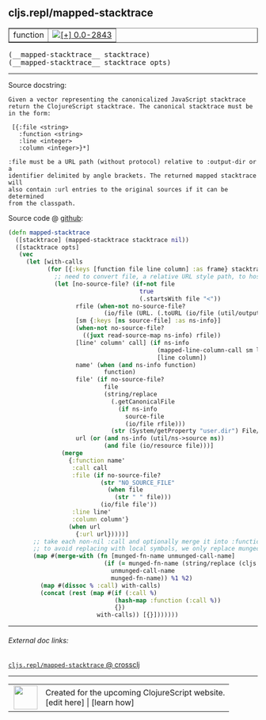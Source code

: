 ## cljs.repl/mapped-stacktrace



 <table border="1">
<tr>
<td>function</td>
<td><a href="https://github.com/cljsinfo/cljs-api-docs/tree/0.0-2843"><img valign="middle" alt="[+] 0.0-2843" title="Added in 0.0-2843" src="https://img.shields.io/badge/+-0.0--2843-lightgrey.svg"></a> </td>
</tr>
</table>


 <samp>
(__mapped-stacktrace__ stacktrace)<br>
</samp>
 <samp>
(__mapped-stacktrace__ stacktrace opts)<br>
</samp>

---





Source docstring:

```
Given a vector representing the canonicalized JavaScript stacktrace
return the ClojureScript stacktrace. The canonical stacktrace must be
in the form:

 [{:file <string>
   :function <string>
   :line <integer>
   :column <integer>}*]

:file must be a URL path (without protocol) relative to :output-dir or a
identifier delimited by angle brackets. The returned mapped stacktrace will
also contain :url entries to the original sources if it can be determined
from the classpath.
```


Source code @ [github](https://github.com/clojure/clojurescript/blob/r3190/src/clj/cljs/repl.clj#L265-L330):

```clj
(defn mapped-stacktrace
  ([stacktrace] (mapped-stacktrace stacktrace nil))
  ([stacktrace opts]
   (vec
     (let [with-calls
           (for [{:keys [function file line column] :as frame} stacktrace]
             ;; need to convert file, a relative URL style path, to host-specific file
             (let [no-source-file? (if-not file
                                     true
                                     (.startsWith file "<"))
                   rfile (when-not no-source-file?
                           (io/file (URL. (.toURL (io/file (util/output-directory opts))) file)))
                   [sm {:keys [ns source-file] :as ns-info}]
                   (when-not no-source-file?
                     ((juxt read-source-map ns-info) rfile))
                   [line' column' call] (if ns-info
                                          (mapped-line-column-call sm line column)
                                          [line column])
                   name' (when (and ns-info function)
                           function)
                   file' (if no-source-file?
                           file
                           (string/replace
                             (.getCanonicalFile
                               (if ns-info
                                 source-file
                                 (io/file rfile)))
                             (str (System/getProperty "user.dir") File/separator) ""))
                   url (or (and ns-info (util/ns->source ns))
                           (and file (io/resource file)))]
               (merge
                 {:function name'
                  :call call
                  :file (if no-source-file?
                          (str "NO_SOURCE_FILE"
                            (when file
                              (str " " file)))
                          (io/file file'))
                  :line line'
                  :column column'}
                 (when url
                   {:url url}))))]
       ;; take each non-nil :call and optionally merge it into :function one-level up
       ;; to avoid replacing with local symbols, we only replace munged name if we can munge call symbol back to it
       (map #(merge-with (fn [munged-fn-name unmunged-call-name]
                           (if (= munged-fn-name (string/replace (cljs.compiler/munge unmunged-call-name) "." "$"))
                             unmunged-call-name
                             munged-fn-name)) %1 %2)
         (map #(dissoc % :call) with-calls)
         (concat (rest (map #(if (:call %)
                              (hash-map :function (:call %))
                              {})
                         with-calls)) [{}]))))))
```

<!--
Repo - tag - source tree - lines:

 <pre>
clojurescript @ r3190
└── src
    └── clj
        └── cljs
            └── <ins>[repl.clj:265-330](https://github.com/clojure/clojurescript/blob/r3190/src/clj/cljs/repl.clj#L265-L330)</ins>
</pre>

-->

---



###### External doc links:

[`cljs.repl/mapped-stacktrace` @ crossclj](http://crossclj.info/fun/cljs.repl/mapped-stacktrace.html)<br>

---

 <table>
<tr><td>
<img valign="middle" align="right" width="48px" src="http://i.imgur.com/Hi20huC.png">
</td><td>
Created for the upcoming ClojureScript website.<br>
[edit here] | [learn how]
</td></tr></table>

[edit here]:https://github.com/cljsinfo/cljs-api-docs/blob/master/cljsdoc/cljs.repl/mapped-stacktrace.cljsdoc
[learn how]:https://github.com/cljsinfo/cljs-api-docs/wiki/cljsdoc-files

<!--

This information was too distracting to show to readers, but I'll leave it
commented here since it is helpful to:

- pretty-print the data used to generate this document
- and show how to retrieve that data



The API data for this symbol:

```clj
{:ns "cljs.repl",
 :name "mapped-stacktrace",
 :signature ["[stacktrace]" "[stacktrace opts]"],
 :history [["+" "0.0-2843"]],
 :type "function",
 :full-name-encode "cljs.repl/mapped-stacktrace",
 :source {:code "(defn mapped-stacktrace\n  ([stacktrace] (mapped-stacktrace stacktrace nil))\n  ([stacktrace opts]\n   (vec\n     (let [with-calls\n           (for [{:keys [function file line column] :as frame} stacktrace]\n             ;; need to convert file, a relative URL style path, to host-specific file\n             (let [no-source-file? (if-not file\n                                     true\n                                     (.startsWith file \"<\"))\n                   rfile (when-not no-source-file?\n                           (io/file (URL. (.toURL (io/file (util/output-directory opts))) file)))\n                   [sm {:keys [ns source-file] :as ns-info}]\n                   (when-not no-source-file?\n                     ((juxt read-source-map ns-info) rfile))\n                   [line' column' call] (if ns-info\n                                          (mapped-line-column-call sm line column)\n                                          [line column])\n                   name' (when (and ns-info function)\n                           function)\n                   file' (if no-source-file?\n                           file\n                           (string/replace\n                             (.getCanonicalFile\n                               (if ns-info\n                                 source-file\n                                 (io/file rfile)))\n                             (str (System/getProperty \"user.dir\") File/separator) \"\"))\n                   url (or (and ns-info (util/ns->source ns))\n                           (and file (io/resource file)))]\n               (merge\n                 {:function name'\n                  :call call\n                  :file (if no-source-file?\n                          (str \"NO_SOURCE_FILE\"\n                            (when file\n                              (str \" \" file)))\n                          (io/file file'))\n                  :line line'\n                  :column column'}\n                 (when url\n                   {:url url}))))]\n       ;; take each non-nil :call and optionally merge it into :function one-level up\n       ;; to avoid replacing with local symbols, we only replace munged name if we can munge call symbol back to it\n       (map #(merge-with (fn [munged-fn-name unmunged-call-name]\n                           (if (= munged-fn-name (string/replace (cljs.compiler/munge unmunged-call-name) \".\" \"$\"))\n                             unmunged-call-name\n                             munged-fn-name)) %1 %2)\n         (map #(dissoc % :call) with-calls)\n         (concat (rest (map #(if (:call %)\n                              (hash-map :function (:call %))\n                              {})\n                         with-calls)) [{}]))))))",
          :title "Source code",
          :repo "clojurescript",
          :tag "r3190",
          :filename "src/clj/cljs/repl.clj",
          :lines [265 330]},
 :full-name "cljs.repl/mapped-stacktrace",
 :docstring "Given a vector representing the canonicalized JavaScript stacktrace\nreturn the ClojureScript stacktrace. The canonical stacktrace must be\nin the form:\n\n [{:file <string>\n   :function <string>\n   :line <integer>\n   :column <integer>}*]\n\n:file must be a URL path (without protocol) relative to :output-dir or a\nidentifier delimited by angle brackets. The returned mapped stacktrace will\nalso contain :url entries to the original sources if it can be determined\nfrom the classpath."}

```

Retrieve the API data for this symbol:

```clj
;; from Clojure REPL
(require '[clojure.edn :as edn])
(-> (slurp "https://raw.githubusercontent.com/cljsinfo/cljs-api-docs/catalog/cljs-api.edn")
    (edn/read-string)
    (get-in [:symbols "cljs.repl/mapped-stacktrace"]))
```

-->
